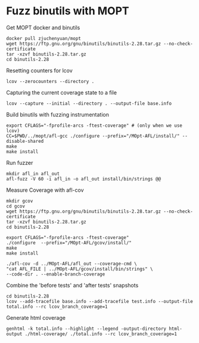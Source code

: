 # Fuzz binutils with MOPT

Get MOPT docker and binutils

```
docker pull zjuchenyuan/mopt
wget https://ftp.gnu.org/gnu/binutils/binutils-2.28.tar.gz --no-check-certificate
tar -xzvf binutils-2.28.tar.gz
cd binutils-2.28
```

Resetting counters for lcov

```
lcov --zerocounters --directory .
```

Capturing the current coverage state to a file
```
lcov --capture --initial --directory . --output-file base.info
```


Build binutils with fuzzing instrumentation
```
export CFLAGS="-fprofile-arcs -ftest-coverage" # (only when we use lcov)
CC=$PWD/../mopt/afl-gcc ./configure --prefix="/MOpt-AFL/install/" --disable-shared 
make
make install
```

Run fuzzer
```
mkdir afl_in afl_out
afl-fuzz -V 60 -i afl_in -o afl_out install/bin/strings @@
```

Measure Coverage with afl-cov
```
mkdir gcov
cd gcov
wget https://ftp.gnu.org/gnu/binutils/binutils-2.28.tar.gz --no-check-certificate
tar -xzvf binutils-2.28.tar.gz
cd binutils-2.28

export CFLAGS="-fprofile-arcs -ftest-coverage"
./configure  --prefix="/MOpt-AFL/gcov/install/" 
make
make install

./afl-cov -d ../MOpt-AFL/afl_out --coverage-cmd \
"cat AFL_FILE | ../MOpt-AFL/gcov/install/bin/strings" \
--code-dir . --enable-branch-coverage
```



Combine the 'before tests' and 'after tests' snapshots

```
cd binutils-2.28
lcov --add-tracefile base.info --add-tracefile test.info --output-file total.info --rc lcov_branch_coverage=1 
```
Generate html coverage
```
genhtml -k total.info --highlight --legend -output-directory html-output ./html-coverage/ ./total.info --rc lcov_branch_coverage=1
```


